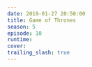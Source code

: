 ```yaml
---
date: 2019-01-27 20:50:00
title: Game of Thrones
season: 5
episode: 10
runtime:
cover:
trailing_slash: true
---
```

